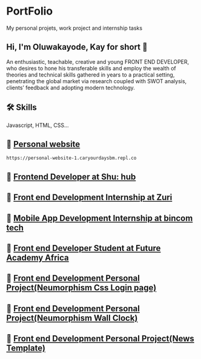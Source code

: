 
# PortFolio
 

My personal projets, work project and internship tasks
## Hi, I'm Oluwakayode, Kay for short 👋
An enthusiastic, teachable, creative and young FRONT END DEVELOPER, who desires to hone his transferable skills and employ the wealth of theories and technical skills gathered in years to a practical setting, penetrating the global market via research coupled with SWOT analysis, clients’ feedback and adopting modern technology.
## 🛠 Skills
Javascript, HTML, CSS...

## 🔗 [Personal website](https://github.com/Caryourdaysbm/my-html-and-css-code/tree/main/Zuri%20internship/personal%20website)
    https://personal-website-1.caryourdaysbm.repl.co

## 🔗 [Frontend Developer at Shu: hub](https://github.com/Caryourdaysbm/my-html-and-css-code/tree/main/webpage)

## 🔗 [Front end Development Internship at Zuri](https://github.com/Caryourdaysbm/my-html-and-css-code/tree/main/Zuri%20internship)

## 🔗 [Mobile App Development  Internship at bincom tech](https://github.com/Caryourdaysbm/my-html-and-css-code/tree/main/bincom_mobile_app_training/bincom)

## 🔗 [Front end Developer Student at Future Academy Africa](https://github.com/Caryourdaysbm/my-html-and-css-code/tree/main/FAA)


## 🔗 [Front end Development Personal Project(Neumorphism Css Login page)](https://github.com/Caryourdaysbm/my-html-and-css-code/tree/main/login%20page%20with%20css%20and%20neumophism)
## 🔗 [Front end Development Personal Project(Neumorphism Wall Clock)](https://github.com/Caryourdaysbm/my-html-and-css-code/tree/main/WALL%20CLOCK)
## 🔗 [Front end Development Personal Project(News Template)](https://github.com/Caryourdaysbm/my-html-and-css-code/tree/main/news%20template)


<!--
**Caryourdaysbm/Caryourdaysbm** is a ✨ _special_ ✨ repository because its `README.md` (this file) appears on your GitHub profile.

Here are some ideas to get you started:

- 🔭 I’m currently working on ...
- 🌱 I’m currently learning ...
- 👯 I’m looking to collaborate on ...
- 🤔 I’m looking for help with ...
- 💬 Ask me about ...
- 📫 How to reach me: ...
- 😄 Pronouns: ...
- ⚡ Fun fact: ...
-->
